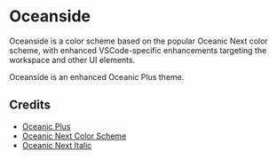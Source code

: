 # Oceanside

Oceanside is a color scheme based on the popular Oceanic Next color scheme, with enhanced VSCode-specific enhancements targeting the workspace and other UI elements.

Oceanside is an enhanced Oceanic Plus theme.

## Credits

- [Oceanic Plus ](https://github.com/marcoms/oceanic-plus)
- [Oceanic Next Color Scheme](https://github.com/voronianski/oceanic-next-color-scheme)
- [Oceanic Next Italic](https://github.com/Bloemert/oceanic-next-italic)
